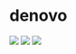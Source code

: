 # denovo



<img src="https://img.shields.io/badge/HTML5-E34F26?style=flat&logo=HTML5&logoColor=white"> 
<img src="https://img.shields.io/badge/REACT-61DAFB?style=flat&logo=React&logoColor=white">
<img src="https://img.shields.io/badge/React-61DAFB?style=flat&logo=React&logoColor=white">
